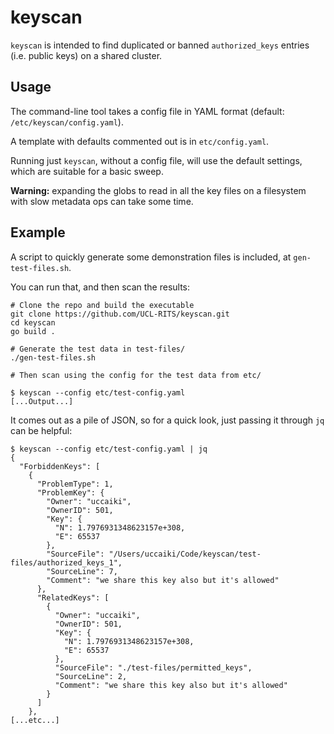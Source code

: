 # keyscan

`keyscan` is intended to find duplicated or banned `authorized_keys` entries (i.e. public keys) on a shared cluster.

## Usage

The command-line tool takes a config file in YAML format (default: `/etc/keyscan/config.yaml`).

A template with defaults commented out is in `etc/config.yaml`.

Running just `keyscan`, without a config file, will use the default settings, which are suitable for a basic sweep.

**Warning:** expanding the globs to read in all the key files on a filesystem with slow metadata ops can take some time.


## Example

A script to quickly generate some demonstration files is included, at `gen-test-files.sh`.

You can run that, and then scan the results:

```
# Clone the repo and build the executable
git clone https://github.com/UCL-RITS/keyscan.git
cd keyscan
go build .

# Generate the test data in test-files/
./gen-test-files.sh

# Then scan using the config for the test data from etc/

$ keyscan --config etc/test-config.yaml
[...Output...]
```

It comes out as a pile of JSON, so for a quick look, just passing it through `jq` can be helpful:

```
$ keyscan --config etc/test-config.yaml | jq
{
  "ForbiddenKeys": [
    {
      "ProblemType": 1,
      "ProblemKey": {
        "Owner": "uccaiki",
        "OwnerID": 501,
        "Key": {
          "N": 1.7976931348623157e+308,
          "E": 65537
        },
        "SourceFile": "/Users/uccaiki/Code/keyscan/test-files/authorized_keys_1",
        "SourceLine": 7,
        "Comment": "we share this key also but it's allowed"
      },
      "RelatedKeys": [
        {
          "Owner": "uccaiki",
          "OwnerID": 501,
          "Key": {
            "N": 1.7976931348623157e+308,
            "E": 65537
          },
          "SourceFile": "./test-files/permitted_keys",
          "SourceLine": 2,
          "Comment": "we share this key also but it's allowed"
        }
      ]
    },
[...etc...]
```

